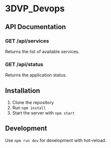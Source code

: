 # 3DVP_Devops

## API Documentation

### GET /api/services
Returns the list of available services.

### GET /api/status
Returns the application status.

## Installation
1. Clone the repository
2. Run `npm install`
3. Start the server with `npm start`

## Development
Use `npm run dev` for development with hot-reload.